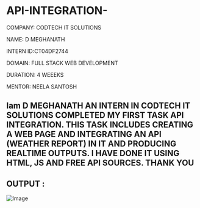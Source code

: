 # API-INTEGRATION-

COMPANY: CODTECH IT SOLUTIONS

NAME: D MEGHANATH 

INTERN ID:CT04DF2744

DOMAIN: FULL STACK WEB DEVELOPMENT 

DURATION: 4 WEEEKS

MENTOR: NEELA SANTOSH

## Iam D MEGHANATH AN INTERN IN CODTECH IT SOLUTIONS COMPLETED MY FIRST TASK API INTEGRATION. THIS TASK INCLUDES CREATING A WEB PAGE AND INTEGRATING AN API (WEATHER REPORT) IN IT AND PRODUCING REALTIME OUTPUTS. I HAVE DONE IT USING HTML, JS AND FREE API SOURCES. THANK YOU

## OUTPUT :

![Image](https://github.com/user-attachments/assets/e6e871b8-26bd-480b-bca4-33151e748fe7)
